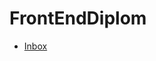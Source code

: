 # FrontEndDiplom

- [Inbox](https://github.com/OleksiyKharkiv/FrontEnd/blob/master/Diplom_FE_24_09_2022.html) 

